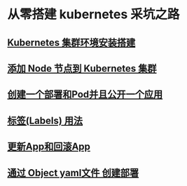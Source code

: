 # 从零搭建 kubernetes 采坑之路

## [Kubernetes 集群环境安装搭建](kubernetes-install.md)

## [添加 Node 节点到 Kubernetes 集群](kubernetes-add-node.md)

## [创建一个部署和Pod并且公开一个应用](kubernetes-services-exposeApp.md)

## [标签(Labels) 用法](kubernetes-labels.md)

## [更新App和回滚App](kubernetes-update-app.md)

## [通过 Object yaml文件 创建部署](kubernetes-object.md)
